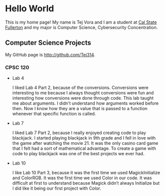 # Hello World

This is my home page! My name is Tej Vora and I am a student at [Cal State Fullerton](http://www.fullerton.edu/) and my major is Computer Science, Cybersecurity Concentration.

## Computer Science Projects

My GitHub page is http://github.com/Tej314.

### CPSC 120

* Lab 4

    I liked Lab 4 Part 2, because of the conversions. Conversions were interesting to me because I always thought conversions were fun and interesting how conversions were done through code. This lab taught me about arguments. I didn’t understand how arguments worked before then. Now I know how they are a value that is passed to a function whenever that specific function is called. 

* Lab 7

    I liked Lab 7 Part 2, because I really enjoyed creating code to play blackjack. I started playing blackjack in 9th grade and I fell in love with the game after watching the movie 21. It was the only casino card game that I felt had a sort of mathematical advantage. To create a game with code to play blackjack was one of the best projects we ever had.

* Lab 10

    I like Lab 10 Part 3, because it was the first time we used MagickInitialize and ColorRGB. It was the first time we used Color in our code. It was difficult at first to understand because Magick didn’t always Initialize but I did like it being our first project with Color.
